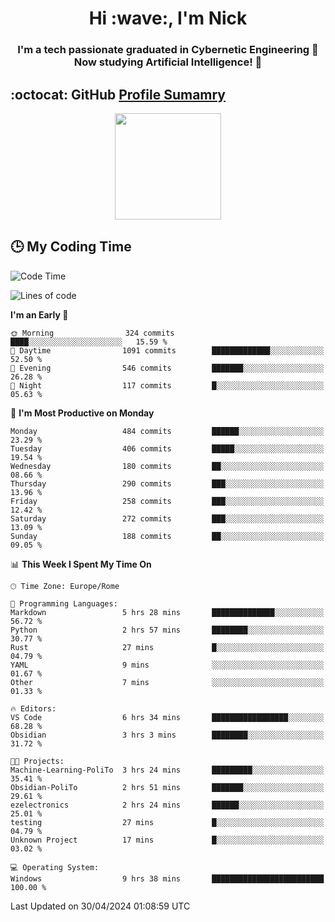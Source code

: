 <h1 align="center">Hi :wave:, I'm Nick</h1>

<h3 align="center">I'm a tech passionate graduated in Cybernetic Engineering 🤖<br>
Now studying Artificial Intelligence! 🧠</h3>


## :octocat: GitHub <a href="https://github.com/vn7n24fzkq/github-profile-summary-cards">Profile Sumamry</a>

<p align="center">
   <img style="height:170px;display:inline-block"  src="http://github-profile-summary-cards.vercel.app/api/cards/profile-details?username=CodeClimberNT&theme=github_dark" />
<!--    <img style="height:170px;display:inline-block"  src="http://github-profile-summary-cards.vercel.app/api/cards/repos-per-language?username=CodeClimberNT&theme=github_dark&exclude=" /> -->
</p>

 ## :clock3: My Coding Time 
 
<!--START_SECTION:waka-->
![Code Time](http://img.shields.io/badge/Code%20Time-183%20hrs%2054%20mins-blue)

![Lines of code](https://img.shields.io/badge/From%20Hello%20World%20I%27ve%20Written-2.6%20million%20lines%20of%20code-blue)

**I'm an Early 🐤** 

```text
🌞 Morning                324 commits         ████░░░░░░░░░░░░░░░░░░░░░   15.59 % 
🌆 Daytime                1091 commits        █████████████░░░░░░░░░░░░   52.50 % 
🌃 Evening                546 commits         ███████░░░░░░░░░░░░░░░░░░   26.28 % 
🌙 Night                  117 commits         █░░░░░░░░░░░░░░░░░░░░░░░░   05.63 % 
```
📅 **I'm Most Productive on Monday** 

```text
Monday                   484 commits         ██████░░░░░░░░░░░░░░░░░░░   23.29 % 
Tuesday                  406 commits         █████░░░░░░░░░░░░░░░░░░░░   19.54 % 
Wednesday                180 commits         ██░░░░░░░░░░░░░░░░░░░░░░░   08.66 % 
Thursday                 290 commits         ███░░░░░░░░░░░░░░░░░░░░░░   13.96 % 
Friday                   258 commits         ███░░░░░░░░░░░░░░░░░░░░░░   12.42 % 
Saturday                 272 commits         ███░░░░░░░░░░░░░░░░░░░░░░   13.09 % 
Sunday                   188 commits         ██░░░░░░░░░░░░░░░░░░░░░░░   09.05 % 
```


📊 **This Week I Spent My Time On** 

```text
🕑︎ Time Zone: Europe/Rome

💬 Programming Languages: 
Markdown                 5 hrs 28 mins       ██████████████░░░░░░░░░░░   56.72 % 
Python                   2 hrs 57 mins       ████████░░░░░░░░░░░░░░░░░   30.77 % 
Rust                     27 mins             █░░░░░░░░░░░░░░░░░░░░░░░░   04.79 % 
YAML                     9 mins              ░░░░░░░░░░░░░░░░░░░░░░░░░   01.67 % 
Other                    7 mins              ░░░░░░░░░░░░░░░░░░░░░░░░░   01.33 % 

🔥 Editors: 
VS Code                  6 hrs 34 mins       █████████████████░░░░░░░░   68.28 % 
Obsidian                 3 hrs 3 mins        ████████░░░░░░░░░░░░░░░░░   31.72 % 

🐱‍💻 Projects: 
Machine-Learning-PoliTo  3 hrs 24 mins       █████████░░░░░░░░░░░░░░░░   35.41 % 
Obsidian-PoliTo          2 hrs 51 mins       ███████░░░░░░░░░░░░░░░░░░   29.61 % 
ezelectronics            2 hrs 24 mins       ██████░░░░░░░░░░░░░░░░░░░   25.01 % 
testing                  27 mins             █░░░░░░░░░░░░░░░░░░░░░░░░   04.79 % 
Unknown Project          17 mins             █░░░░░░░░░░░░░░░░░░░░░░░░   03.02 % 

💻 Operating System: 
Windows                  9 hrs 38 mins       █████████████████████████   100.00 % 
```


 Last Updated on 30/04/2024 01:08:59 UTC
<!--END_SECTION:waka-->

